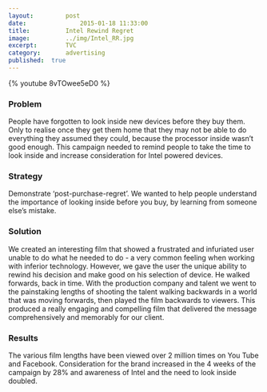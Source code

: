 ```yaml
---
layout:			post
date:				2015-01-18 11:33:00
title:			Intel Rewind Regret
image:			../img/Intel_RR.jpg
excerpt:		TVC
category:		advertising
published:	true
---
```

{% youtube 8vTOwee5eD0 %}

### Problem ###

People have forgotten to look inside new devices before they buy them. Only to realise once they get them home that they may not be able to do everything they assumed they could, because the processor inside wasn’t good enough. This campaign needed to remind people to take the time to look inside and increase consideration for Intel powered devices. 

### Strategy ###

Demonstrate ‘post-purchase-regret’. We wanted to help people understand the importance of looking inside before you buy, by learning from someone else’s mistake. 

### Solution ###

We created an interesting film that showed a frustrated and infuriated user unable to do what he needed to do - a very common feeling when working with inferior technology. However, we gave the user the unique ability to rewind his decision and make good on his selection of device. He walked forwards, back in time. With the production company and talent we went to the painstaking lengths of shooting the talent walking backwards in a world that was moving forwards, then played the film backwards to viewers. This produced a really engaging and compelling film that delivered the message comprehensively and memorably for our client. 

### Results ###

The various film lengths have been viewed over 2 million times on You Tube and Facebook. Consideration for the brand increased in the 4 weeks of the campaign by 28% and awareness of Intel and the need to look inside doubled.